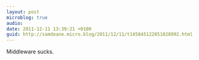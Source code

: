 ```yaml
---
layout: post
microblog: true
audio: 
date: 2011-12-11 13:39:21 +0100
guid: http://samdeane.micro.blog/2011/12/11/t145845122851028992.html
---
```

Middleware sucks.
